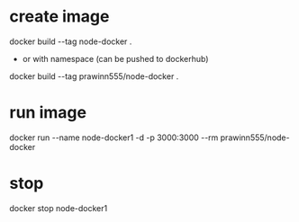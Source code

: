 # create image


docker build --tag node-docker .

- or with namespace (can be pushed to dockerhub)

docker build --tag prawinn555/node-docker .


# run image


docker run --name node-docker1 -d -p 3000:3000 --rm prawinn555/node-docker

# stop

docker stop node-docker1